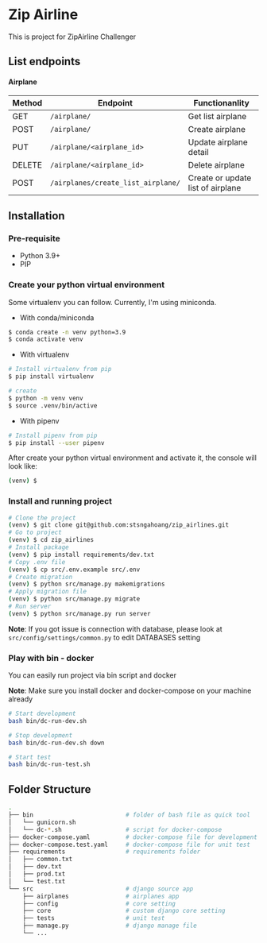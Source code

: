 # Zip Airline

This is project for ZipAirline Challenger

## List endpoints
#### Airplane

Method | Endpoint | Functionanlity
--- | --- | ---
GET | `/airplane/` | Get list airplane
POST | `/airplane/` | Create airplane
PUT | `/airplane/<airplane_id>` | Update airplane detail
DELETE | `/airplane/<airplane_id>` | Delete airplane
POST | `/airplanes/create_list_airplane/` | Create or update list of airplane

## Installation
### Pre-requisite
- Python 3.9+
- PIP

### Create your python virtual environment
Some virtualenv you can follow. Currently, I'm using miniconda.

- With conda/miniconda
```bash
$ conda create -n venv python=3.9
$ conda activate venv
```

- With virtualenv
```bash
# Install virtualenv from pip
$ pip install virtualenv

# create
$ python -m venv venv
$ source .venv/bin/active
```

- With pipenv
```bash
# Install pipenv from pip
$ pip install --user pipenv
```

After create your python virtual environment and activate it, the console
will look like:
```bash
(venv) $
```

### Install and running project

```bash
# Clone the project
(venv) $ git clone git@github.com:stsngahoang/zip_airlines.git
# Go to project
(venv) $ cd zip_airlines
# Install package
(venv) $ pip install requirements/dev.txt
# Copy .env file
(venv) $ cp src/.env.example src/.env
# Create migration
(venv) $ python src/manage.py makemigrations
# Apply migration file
(venv) $ python src/manage.py migrate
# Run server
(venv) $ python src/manage.py run server
```

**Note**: If you got issue is connection with database, please look at
```src/config/settings/common.py``` to edit DATABASES setting


### Play with bin - docker
You can easily run project via bin script and docker

**Note**: Make sure you install docker and docker-compose on your machine already

```bash
# Start development
bash bin/dc-run-dev.sh

# Stop development
bash bin/dc-run-dev.sh down

# Start test
bash bin/dc-run-test.sh

```

## Folder Structure
```bash
.
├── bin                          # folder of bash file as quick tool
│   └── gunicorn.sh
│   └── dc-*.sh                  # script for docker-compose
├── docker-compose.yaml          # docker-compose file for development
├── docker-compose.test.yaml     # docker-compose file for unit test
├── requirements                 # requirements folder
│   ├── common.txt
│   ├── dev.txt
│   ├── prod.txt
│   └── test.txt
└── src                          # django source app
    ├── airplanes                # airplanes app
    ├── config                   # core setting
    ├── core                     # custom django core setting
    ├── tests                    # unit test
    ├── manage.py                # django manage file
    └── ...
```
